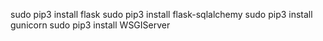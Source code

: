 sudo pip3 install flask
sudo pip3 install flask-sqlalchemy
sudo pip3 install gunicorn
sudo pip3 install WSGIServer
